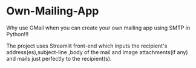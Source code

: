 # Own-Mailing-App
Why use GMail when you can create your own mailing app using SMTP in Python!!!

The project uses Streamlit front-end which inputs the recipient's address(es),subject-line ,body of the mail and image attachments(if any) and mails just perfectly to the recipient(s).
